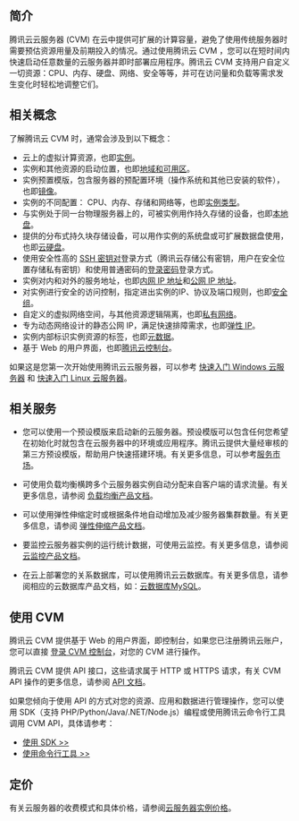 ## 简介
腾讯云云服务器 (CVM) 在云中提供可扩展的计算容量，避免了使用传统服务器时需要预估资源用量及前期投入的情况。通过使用腾讯云 CVM ，您可以在短时间内快速启动任意数量的云服务器并即时部署应用程序。腾讯云 CVM 支持用户自定义一切资源：CPU、内存、硬盘、网络、安全等等，并可在访问量和负载等需求发生变化时轻松地调整它们。

## 相关概念
了解腾讯云 CVM 时，通常会涉及到以下概念：

- 云上的虚拟计算资源，也即[实例](/doc/product/213/4939)。
- 实例和其他资源的启动位置，也即[地域和可用区](/doc/product/213/6091)。
- 实例预置模版，包含服务器的预配置环境（操作系统和其他已安装的软件），也即[镜像](/doc/product/213/4940)。
- 实例的不同配置： CPU、内存、存储和网络等，也即[实例类型](/document/product/213/7153)。
- 与实例处于同一台物理服务器上的，可被实例用作持久存储的设备，也即[本地盘](/doc/product/213/5798)。
- 提供的分布式持久块存储设备，可以用作实例的系统盘或可扩展数据盘使用，也即[云硬盘](/doc/product/213/4953)。
- 使用安全性高的 [SSH 密钥对](/doc/product/213/6092)登录方式（腾讯云存储公有密钥，用户在安全位置存储私有密钥）和使用普通密码的[登录密码](/doc/product/213/6093)登录方式。
- 实例对内和对外的服务地址，也即[内网 IP 地址](/doc/product/213/5225)和[公网 IP 地址](/doc/product/213/5224)。
- 对实例进行安全的访问控制，指定进出实例的IP、协议及端口规则，也即[安全组](/doc/product/213/5221)。
- 自定义的虚拟网络空间，与其他资源逻辑隔离，也即[私有网络](/doc/product/215/4927)。
- 专为动态网络设计的静态公网 IP，满足快速排障需求，也即[弹性 IP](/doc/product/213/5733)。
- 实例内部标识实例资源的标签，也即[元数据](/doc/product/213/4934)。
- 基于 Web 的用户界面，也即[腾讯云控制台](https://console.cloud.tencent.com/)。


如果这是您第一次开始使用腾讯云云服务器，可以参考 [快速入门 Windows 云服务器](/doc/product/213/2764) 和 [快速入门 Linux 云服务器](/doc/product/213/2936)。


## 相关服务

- 您可以使用一个预设模版来启动新的云服务器。预设模版可以包含任何您希望在初始化时就包含在云服务器中的环境或应用程序。腾讯云提供大量经审核的第三方预设模版，帮助用户快速搭建环境。有关更多信息，可以参考[服务市场](http://market.qcloud.com/)。

- 可使用负载均衡横跨多个云服务器实例自动分配来自客户端的请求流量。有关更多信息，请参阅 [负载均衡产品文档](https://cloud.tencent.com/doc/product/214)。

- 可以使用弹性伸缩定时或根据条件地自动增加及减少服务器集群数量。有关更多信息，请参阅 [弹性伸缩产品文档](https://cloud.tencent.com/doc/product/377)。

- 要监控云服务器实例的运行统计数据，可使用云监控。有关更多信息，请参阅 [云监控产品文档](https://cloud.tencent.com/doc/product/248)。

- 在云上部署您的关系数据库，可以使用腾讯云云数据库。有关更多信息，请参阅相应的云数据库产品文档，如：[云数据库MySQL](https://cloud.tencent.com/doc/product/236)。

## 使用 CVM

腾讯云 CVM 提供基于 Web 的用户界面，即控制台，如果您已注册腾讯云账户，您可以直接 [登录 CVM 控制台](https://console.cloud.tencent.com/cvm)，对您的 CVM 进行操作。

腾讯云 CVM 提供 API 接口，这些请求属于 HTTP 或 HTTPS 请求，有关 CVM API 操作的更多信息，请参阅 [API 文档](https://cloud.tencent.com/document/api/213/568)。

如果您倾向于使用 API 的方式对您的资源、应用和数据进行管理操作，您可以使用 SDK（支持 PHP/Python/Java/.NET/Node.js）编程或使用腾讯云命令行工具调用 CVM API，具体请参考：
- [使用 SDK >>](https://cloud.tencent.com/document/developer-resource)
- [使用命令行工具 >>](https://cloud.tencent.com/document/product/440/6317)

## 定价

有关云服务器的收费模式和具体价格，请参阅[云服务器实例价格](https://cloud.tencent.com/doc/product/213/2176)。

